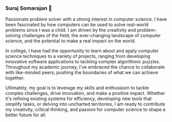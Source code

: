### Suraj Somarajan 👾

Passionate problem solver with a strong interest in computer science. I have been fascinated by how computers can be used to solve real-world problems since I was a child.
I am driven by the creativity and problem-solving challenges of the field, the ever-changing landscape of computer science, and the potential to make a real impact on the world.

In college, I have had the opportunity to learn about and apply computer science techniques to a variety of projects, ranging from developing innovative software applications
to tackling complex algorithmic puzzles. Throughout my academic journey, I've embraced the chance to collaborate with like-minded peers, pushing the boundaries of what we can achieve together.

Ultimately, my goal is to leverage my skills and enthusiasm to tackle complex challenges, drive innovation, and make a positive impact.
Whether it's refining existing systems for efficiency, developing new tools that simplify tasks, or delving into uncharted territories,
I am ready to contribute my creativity, critical thinking, and passion for computer science to shape a better future for all.

<!--
**surajsomc/surajsomc** is a ✨ _special_ ✨ repository because its `README.md` (this file) appears on your GitHub profile.

Here are some ideas to get you started:

- 🔭 I’m currently working on ...
- 🌱 I’m currently learning ...
- 👯 I’m looking to collaborate on ...
- 🤔 I’m looking for help with ...
- 💬 Ask me about ...
- 📫 How to reach me: ...
- 😄 Pronouns: ...
- ⚡ Fun fact: ...
-->
